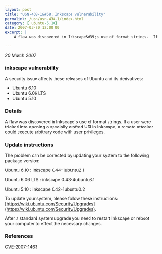 ```yaml
---
layout: post
title: "USN-438-1&#58; Inkscape vulnerability"
permalink: /usn/usn-438-1/index.html
category: [ ubuntu-5.10]
date: 2007-03-20 12:00:00
excerpt: |
    A flaw was discovered in Inkscape&#39;s use of format strings.  If a user  were tricked into opening a specially crafted URI in Inkscape, a remote  attacker could execute arbitrary code with user privileges.
    
--- 
```

 
 

*20 March 2007*

### inkscape vulnerability

A security issue affects these releases of Ubuntu and its derivatives:

* Ubuntu 6.10
* Ubuntu 6.06 LTS
* Ubuntu 5.10

### Details

A flaw was discovered in Inkscape&#39;s use of format strings. If a user were tricked into opening a specially crafted URI in Inkscape, a remote attacker could execute arbitrary code with user privileges.

### Update instructions

The problem can be corrected by updating your system to the following package version:

Ubuntu 6.10
 : inkscape <span>0.44-1ubuntu2.1</span>

Ubuntu 6.06 LTS
 : inkscape <span>0.43-4ubuntu3.1</span>

Ubuntu 5.10
 : inkscape <span>0.42-1ubuntu0.2</span>

To update your system, please follow these instructions: [https://wiki.ubuntu.com/Security/Upgrades](https://wiki.ubuntu.com/Security/Upgrades).

After a standard system upgrade you need to restart Inkscape or reboot your computer to effect the necessary changes.

### References

 
 [CVE-2007-1463](http://people.ubuntu.com/~ubuntu-security/cve/CVE-2007-1463)
 

